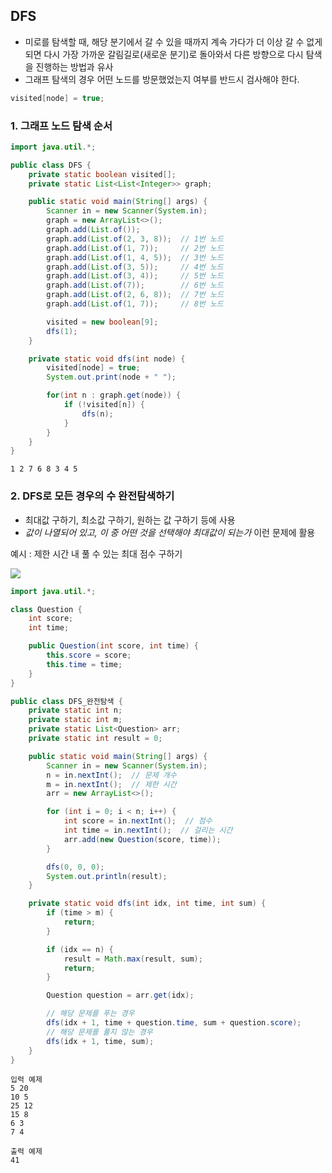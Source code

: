 ## DFS
* 미로를 탐색할 때, 해당 분기에서 갈 수 있을 때까지 계속 가다가 더 이상 갈 수 없게 되면 다시 가장 가까운 갈림길로(새로운 분기)로 돌아와서 다른 방향으로 다시 탐색을 진행하는 방법과 유사
* 그래프 탐색의 경우 어떤 노드를 방문했었는지 여부를 반드시 검사해야 한다.
```java
visited[node] = true;
```

### 1. 그래프 노드 탐색 순서
```java
import java.util.*;

public class DFS {
    private static boolean visited[];
    private static List<List<Integer>> graph;

    public static void main(String[] args) {
        Scanner in = new Scanner(System.in);
        graph = new ArrayList<>();
        graph.add(List.of());
        graph.add(List.of(2, 3, 8));  // 1번 노드
        graph.add(List.of(1, 7));     // 2번 노드
        graph.add(List.of(1, 4, 5));  // 3번 노드
        graph.add(List.of(3, 5));     // 4번 노드
        graph.add(List.of(3, 4));     // 5번 노드
        graph.add(List.of(7));        // 6번 노드
        graph.add(List.of(2, 6, 8));  // 7번 노드
        graph.add(List.of(1, 7));     // 8번 노드

        visited = new boolean[9];
        dfs(1);
    }

    private static void dfs(int node) {
        visited[node] = true;
        System.out.print(node + " ");

        for(int n : graph.get(node)) {
            if (!visited[n]) {
                dfs(n);
            }
        }
    }
}

```
```
1 2 7 6 8 3 4 5 
```

### 2. DFS로 모든 경우의 수 완전탐색하기
* 최대값 구하기, 최소값 구하기, 원하는 값 구하기 등에 사용
* *값이 나열되어 있고, 이 중 어떤 것을 선택해야 최대값이 되는가* 이런 문제에 활용



예시 : 제한 시간 내 풀 수 있는 최대 점수 구하기

<img src="../../../../Pictures/최대점수구하기.png">

```java
import java.util.*;

class Question {
    int score;
    int time;

    public Question(int score, int time) {
        this.score = score;
        this.time = time;
    }
}

public class DFS_완전탐색 {
    private static int n;
    private static int m;
    private static List<Question> arr;
    private static int result = 0;

    public static void main(String[] args) {
        Scanner in = new Scanner(System.in);
        n = in.nextInt();  // 문제 개수
        m = in.nextInt();  // 제한 시간
        arr = new ArrayList<>();

        for (int i = 0; i < n; i++) {
            int score = in.nextInt();  // 점수
            int time = in.nextInt();  // 걸리는 시간
            arr.add(new Question(score, time));
        }

        dfs(0, 0, 0);
        System.out.println(result);
    }

    private static void dfs(int idx, int time, int sum) {
        if (time > m) {
            return;
        }

        if (idx == n) {
            result = Math.max(result, sum);
            return;
        }

        Question question = arr.get(idx);

        // 해당 문제를 푸는 경우
        dfs(idx + 1, time + question.time, sum + question.score);
        // 해당 문제를 풀지 않는 경우
        dfs(idx + 1, time, sum);
    }
}
```

```
입력 예제
5 20
10 5
25 12
15 8
6 3
7 4

출력 예제
41
```

